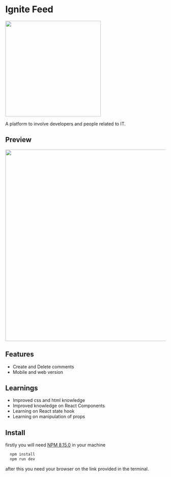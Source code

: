 # Ignite Feed

<img src ="ignite-logo.svg" height="300em"/>

A platform to involve developers and people related to IT.


## Preview
<img src ="readme-resources/IgniteFeed.gif" height="600em"/>


## Features

- Create and Delete comments
- Mobile and web version


## Learnings

- Improved css and html knowledge
- Improved knowledge on React Components
- Learning on React state hook
- Learning on manipulation of props


## Install

firstly you will need [NPM 8.15.0](https://www.npmjs.com/) in your machine

```bash
  npm install
  npm run dev
```
after this you need your browser on the link provided in the terminal.